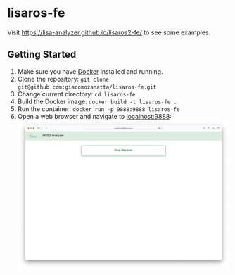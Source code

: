 # lisaros-fe
Visit <a hgref="https://lisa-analyzer.github.io/lisaros2-fe/">https://lisa-analyzer.github.io/lisaros2-fe/</a> to see some examples.
## Getting Started
1. Make sure you have <a href="https://www.docker.com">Docker</a> installed and running.
1. Clone the repository: `git clone git@github.com:giacomozanatta/lisaros-fe.git`
2. Change current directory: `cd lisaros-fe`
2. Build the Docker image: `docker build -t lisaros-fe .`
3. Run the container: `docker run -p 9888:9888 lisaros-fe`
4. Open a web browser and navigate to <a href="http://localhost:9888">localhost:9888</a>:  
![](getting-started.png?raw=true)
